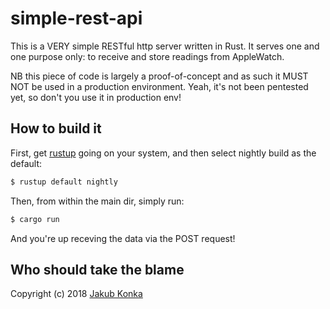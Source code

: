 simple-rest-api
===

This is a VERY simple RESTful http server written in Rust. It serves one and one purpose only: to receive and store readings from AppleWatch.

NB this piece of code is largely a proof-of-concept and as such it MUST NOT be used in a production environment. Yeah, it's not been pentested yet, so don't you use it in production env!

## How to build it
First, get [rustup](https://rustup.rs) going on your system, and then select nightly build as the default:

```sh
$ rustup default nightly
```

Then, from within the main dir, simply run:

```sh
$ cargo run
```

And you're up receving the data via the POST request!

## Who should take the blame
Copyright (c) 2018 [Jakub Konka](http://www.jakubkonka.com)

